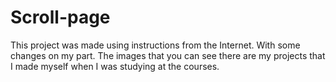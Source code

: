 # Scroll-page
This project was made using instructions from the Internet. With some changes on my part. The images that you can see there are my projects that I made myself when I was studying at the courses.
